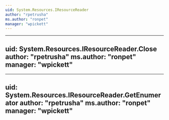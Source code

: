 ```yaml
---
uid: System.Resources.IResourceReader
author: "rpetrusha"
ms.author: "ronpet"
manager: "wpickett"
---
```


---
uid: System.Resources.IResourceReader.Close
author: "rpetrusha"
ms.author: "ronpet"
manager: "wpickett"
---

---
uid: System.Resources.IResourceReader.GetEnumerator
author: "rpetrusha"
ms.author: "ronpet"
manager: "wpickett"
---
